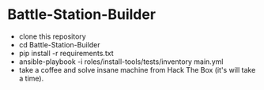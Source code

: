 # Battle-Station-Builder

- clone this repository
- cd Battle-Station-Builder
- pip install -r requirements.txt
- ansible-playbook -i roles/install-tools/tests/inventory main.yml
- take a coffee and solve insane machine from Hack The Box (it's will take a time).